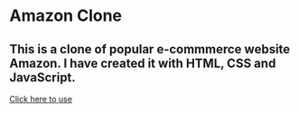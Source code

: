 # Amazon Clone

## This is a clone of popular e-commmerce website **Amazon**. I have created it with **HTML, CSS and JavaScript**.
[Click here to use](https://saddabcodes.github.io/Amazon-clone/)

